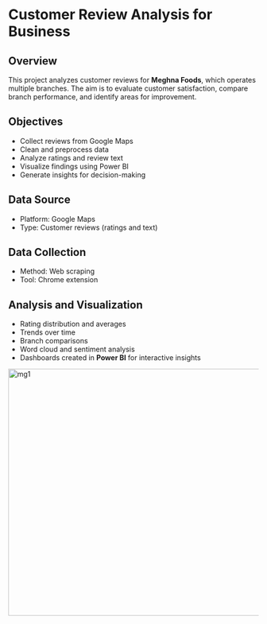 # Customer Review Analysis for Business

## Overview
This project analyzes customer reviews for **Meghna Foods**, which operates multiple branches. The aim is to evaluate customer satisfaction, compare branch performance, and identify areas for improvement.

## Objectives
- Collect reviews from Google Maps  
- Clean and preprocess data  
- Analyze ratings and review text  
- Visualize findings using Power BI  
- Generate insights for decision-making  

## Data Source
- Platform: Google Maps  
- Type: Customer reviews (ratings and text)  

## Data Collection
- Method: Web scraping  
- Tool: Chrome extension  

## Analysis and Visualization
- Rating distribution and averages  
- Trends over time  
- Branch comparisons  
- Word cloud and sentiment analysis  
- Dashboards created in **Power BI** for interactive insights
<img width="872" height="497" alt="mg1" src="https://github.com/user-attachments/assets/05004ff3-02ab-4046-819a-3f854cb5dbd7" />

